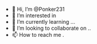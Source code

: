 - 👋 Hi, I’m @Ponker231
- 👀 I’m interested in 
- 🌱 I’m currently learning ...
- 💞️ I’m looking to collaborate on ..
- 📫 How to reach me .

<!---
Ponker231/Ponker231 is a ✨ special ✨ repository because its `README.md` (this file) appears on your GitHub profile.
You can click the Preview link to take a look at your changes.
--->
